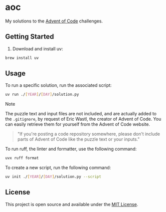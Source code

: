 # aoc

My solutions to the [Advent of Code](https://adventofcode.com/) challenges.

## Getting Started

1. Download and install uv:

```bash
brew install uv
```

## Usage

To run a specific solution, run the associated script:

```bash
uv run ./[YEAR]/[DAY]/solution.py
```

> [!note]
> The puzzle text and input files are not included, and are actually added to the `.gitignore`, by request of Eric Wastl, the creator of Advent of Code. You can easily retrieve them for yourself from the Advent of Code website.
> > "If you're posting a code repository somewhere, please don't include parts of Advent of Code like the puzzle text or your inputs."

To run ruff, the linter and formatter, use the following command:

```bash
uvx ruff format
```

To create a new script, run the following command:

```bash
uv init ./[YEAR]/[DAY]/solution.py --script
```

## License

This project is open source and available under the [MIT License](LICENSE).
